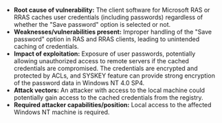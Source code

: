 - **Root cause of vulnerability:** The client software for Microsoft RAS or RRAS caches user credentials (including passwords) regardless of whether the "Save password" option is selected or not.
- **Weaknesses/vulnerabilities present:** Improper handling of the "Save password" option in RAS and RRAS clients, leading to unintended caching of credentials.
- **Impact of exploitation:** Exposure of user passwords, potentially allowing unauthorized access to remote servers if the cached credentials are compromised. The credentials are encrypted and protected by ACLs, and SYSKEY feature can provide strong encryption of the password data in Windows NT 4.0 SP4.
- **Attack vectors:** An attacker with access to the local machine could potentially gain access to the cached credentials from the registry.
- **Required attacker capabilities/position:** Local access to the affected Windows NT machine is required.